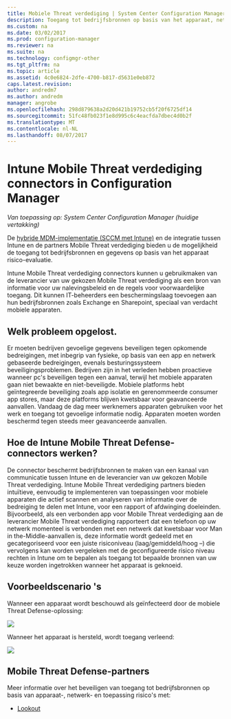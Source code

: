```yaml
---
title: Mobiele Threat verdediging | System Center Configuration Manager
description: Toegang tot bedrijfsbronnen op basis van het apparaat, netwerk- en risico's met behulp van Configuration Manager en Intune Mobile Threat verdediging partners beperken
ms.custom: na
ms.date: 03/02/2017
ms.prod: configuration-manager
ms.reviewer: na
ms.suite: na
ms.technology: configmgr-other
ms.tgt_pltfrm: na
ms.topic: article
ms.assetid: 4c0e6824-2dfe-4700-b817-d5631e0eb872
caps.latest.revision: 
author: andredm7
ms.author: andredm
manager: angrobe
ms.openlocfilehash: 298d879638a2d20d421b19752cb5f20f6725df14
ms.sourcegitcommit: 51fc48fb023f1e8d995c6c4eacfda7dbec4d0b2f
ms.translationtype: MT
ms.contentlocale: nl-NL
ms.lasthandoff: 08/07/2017
---
```

# <a name="intune-mobile-threat-defense-connectors-in-configuration-manager"></a>Intune Mobile Threat verdediging connectors in Configuration Manager

*Van toepassing op: System Center Configuration Manager (huidige vertakking)*

De [hybride MDM-implementatie (SCCM met Intune)](https://docs.microsoft.com/en-us/sccm/mdm/understand/choose-between-standalone-intune-and-hybrid-mobile-device-management) en de integratie tussen Intune en de partners Mobile Threat verdediging bieden u de mogelijkheid de toegang tot bedrijfsbronnen en gegevens op basis van het apparaat risico-evaluatie.

Intune Mobile Threat verdediging connectors kunnen u gebruikmaken van de leverancier van uw gekozen Mobile Threat verdediging als een bron van informatie voor uw nalevingsbeleid en de regels voor voorwaardelijke toegang. Dit kunnen IT-beheerders een beschermingslaag toevoegen aan hun bedrijfsbronnen zoals Exchange en Sharepoint, speciaal van verdacht mobiele apparaten.

## <a name="what-problem-does-this-solve"></a>Welk probleem opgelost.

Er moeten bedrijven gevoelige gegevens beveiligen tegen opkomende bedreigingen, met inbegrip van fysieke, op basis van een app en netwerk gebaseerde bedreigingen, evenals besturingssysteem beveiligingsproblemen.
Bedrijven zijn in het verleden hebben proactieve wanneer pc's beveiligen tegen een aanval, terwijl het mobiele apparaten gaan niet bewaakte en niet-beveiligde. Mobiele platforms hebt geïntegreerde beveiliging zoals app isolatie en gerenommeerde consumer app stores, maar deze platforms blijven kwetsbaar voor geavanceerde aanvallen. Vandaag de dag meer werknemers apparaten gebruiken voor het werk en toegang tot gevoelige informatie nodig. Apparaten moeten worden beschermd tegen steeds meer geavanceerde aanvallen.

## <a name="how-the-intune-mobile-threat-defense-connectors-work"></a>Hoe de Intune Mobile Threat Defense-connectors werken?

De connector beschermt bedrijfsbronnen te maken van een kanaal van communicatie tussen Intune en de leverancier van uw gekozen Mobile Threat verdediging. Intune Mobile Threat verdediging partners bieden intuïtieve, eenvoudig te implementeren van toepassingen voor mobiele apparaten die actief scannen en analyseren van informatie over de bedreiging te delen met Intune, voor een rapport of afdwinging doeleinden. Bijvoorbeeld, als een verbonden app voor Mobile Threat verdediging aan de leverancier Mobile Threat verdediging rapporteert dat een telefoon op uw netwerk momenteel is verbonden met een netwerk dat kwetsbaar voor Man in the-Middle-aanvallen is, deze informatie wordt gedeeld met en gecategoriseerd voor een juiste risiconiveau (laag/gemiddeld/hoog –) die vervolgens kan worden vergeleken met de geconfigureerde risico niveau rechten in Intune om te bepalen als toegang tot bepaalde bronnen van uw keuze worden ingetrokken wanneer het apparaat is geknoeid.

## <a name="sample-scenarios"></a>Voorbeeldscenario 's

Wanneer een apparaat wordt beschouwd als geïnfecteerd door de mobiele Threat Defense-oplossing:

![](http://i.imgur.com/Li1WUOU.png)

Wanneer het apparaat is hersteld, wordt toegang verleend:

![](http://i.imgur.com/VCIwpdz.png)

## <a name="mobile-threat-defense-partners"></a>Mobile Threat Defense-partners

Meer informatie over het beveiligen van toegang tot bedrijfsbronnen op basis van apparaat-, netwerk- en toepassing risico's met:

- [Lookout](https://docs.microsoft.com/sccm/protect/deploy-use/lookout-mobile-threat-defense-in-configuration-manager)